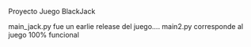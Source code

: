 Proyecto Juego BlackJack

main_jack.py fue un earlie release del juego....  main2.py corresponde al juego 100% funcional 
